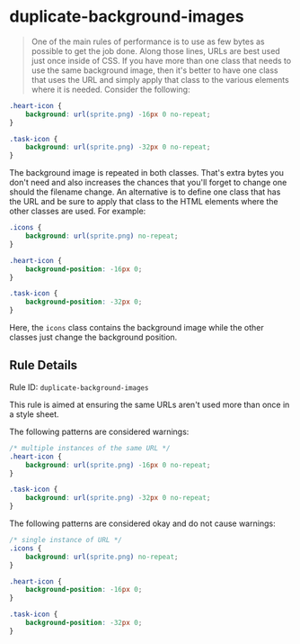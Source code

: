 # duplicate-background-images

> One of the main rules of performance is to use as few bytes as possible to get the job done. Along those lines, URLs are best used just once inside of CSS. If you have more than one class that needs to use the same background image, then it's better to have one class that uses the URL and simply apply that class to the various elements where it is needed. Consider the following:

```css
.heart-icon {
    background: url(sprite.png) -16px 0 no-repeat;
}

.task-icon {
    background: url(sprite.png) -32px 0 no-repeat;
}
```

The background image is repeated in both classes. That's extra bytes you don't need and also increases the chances that you'll forget to change one should the filename change. An alternative is to define one class that has the URL and be sure to apply that class to the HTML elements where the other classes are used. For example:

```css
.icons {
    background: url(sprite.png) no-repeat;
}

.heart-icon {
    background-position: -16px 0;
}

.task-icon {
    background-position: -32px 0;
}
```
Here, the `icons` class contains the background image while the other classes just change the background position.

## Rule Details

Rule ID: `duplicate-background-images`

This rule is aimed at ensuring the same URLs aren't used more than once in a style sheet.

The following patterns are considered warnings:

```css
/* multiple instances of the same URL */
.heart-icon {
    background: url(sprite.png) -16px 0 no-repeat;
}

.task-icon {
    background: url(sprite.png) -32px 0 no-repeat;
}
```

The following patterns are considered okay and do not cause warnings:

```css
/* single instance of URL */
.icons {
    background: url(sprite.png) no-repeat;
}

.heart-icon {
    background-position: -16px 0;
}

.task-icon {
    background-position: -32px 0;
}
```

